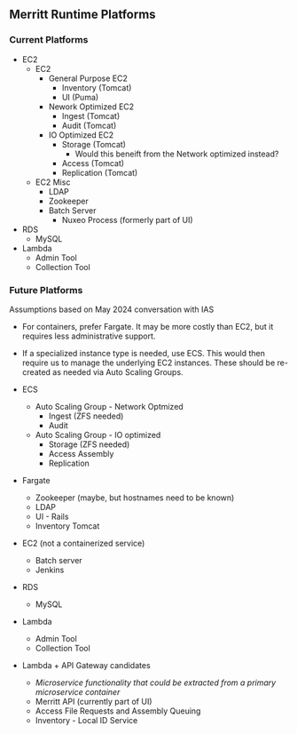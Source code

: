 ## Merritt Runtime Platforms

### Current Platforms
- EC2
  - EC2 
    - General Purpose EC2 
      - Inventory (Tomcat)
      - UI (Puma)
    - Nework Optimized EC2 
      - Ingest (Tomcat)
      - Audit (Tomcat)
    - IO Optimized EC2
      - Storage (Tomcat)
        - Would this beneift from the Network optimized instead? 
      - Access (Tomcat)
      - Replication (Tomcat)
  - EC2 Misc
    - LDAP
    - Zookeeper
    - Batch Server
      - Nuxeo Process (formerly part of UI) 
- RDS
  - MySQL      
- Lambda
  -  Admin Tool
  -  Collection Tool

### Future Platforms

Assumptions based on May 2024 conversation with IAS
- For containers, prefer Fargate.  It may be more costly than EC2, but it requires less administrative support.
- If a specialized instance type is needed, use ECS.  This would then require us to manage the underlying EC2 instances.  These should be re-created as needed via Auto Scaling Groups.

- ECS
  - Auto Scaling Group - Network Optmized 
    - Ingest (ZFS needed)
    - Audit
  - Auto Scaling Group - IO optimized 
    - Storage (ZFS needed)
    - Access Assembly
    - Replication
- Fargate
  - Zookeeper (maybe, but hostnames need to be known)
  - LDAP
  - UI - Rails
  - Inventory Tomcat
- EC2 (not a containerized service)
  - Batch server
  - Jenkins 
- RDS
  - MySQL      
- Lambda
  -  Admin Tool
  -  Collection Tool
- Lambda + API Gateway candidates
  - _Microservice functionality that could be extracted from a primary microservice container_
  - Merritt API (currently part of UI)   
  - Access File Requests and Assembly Queuing
  - Inventory - Local ID Service
